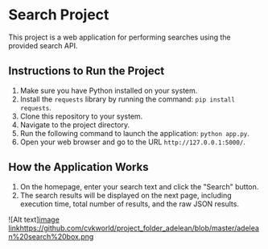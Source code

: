 # Search Project

This project is a web application for performing searches using the provided search API.

## Instructions to Run the Project

1. Make sure you have Python installed on your system.
2. Install the `requests` library by running the command: `pip install requests`.
3. Clone this repository to your system.
4. Navigate to the project directory.
5. Run the following command to launch the application: `python app.py`.
6. Open your web browser and go to the URL `http://127.0.0.1:5000/`.

## How the Application Works

1. On the homepage, enter your search text and click the "Search" button.
2. The search results will be displayed on the next page, including execution time, total number of results, and the raw JSON results.


![Alt text][image link](https://github.com/cvkworld/project_folder_adelean/blob/master/adelean%20search%20box.png)https://github.com/cvkworld/project_folder_adelean/blob/master/adelean%20search%20box.png
